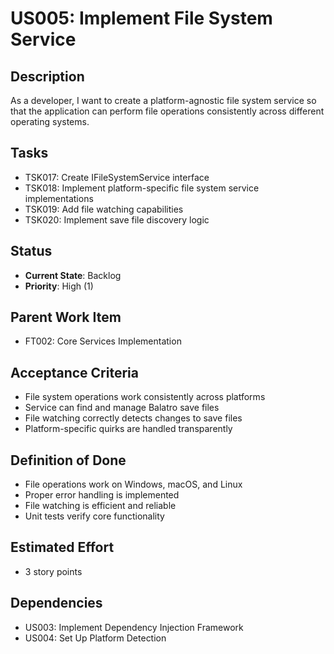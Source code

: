 # US005: Implement File System Service

## Description
As a developer, I want to create a platform-agnostic file system service so that the application can perform file operations consistently across different operating systems.

## Tasks
- TSK017: Create IFileSystemService interface
- TSK018: Implement platform-specific file system service implementations
- TSK019: Add file watching capabilities
- TSK020: Implement save file discovery logic

## Status
- **Current State**: Backlog
- **Priority**: High (1)

## Parent Work Item
- FT002: Core Services Implementation

## Acceptance Criteria
- File system operations work consistently across platforms
- Service can find and manage Balatro save files
- File watching correctly detects changes to save files
- Platform-specific quirks are handled transparently

## Definition of Done
- File operations work on Windows, macOS, and Linux
- Proper error handling is implemented
- File watching is efficient and reliable
- Unit tests verify core functionality

## Estimated Effort
- 3 story points

## Dependencies
- US003: Implement Dependency Injection Framework
- US004: Set Up Platform Detection
